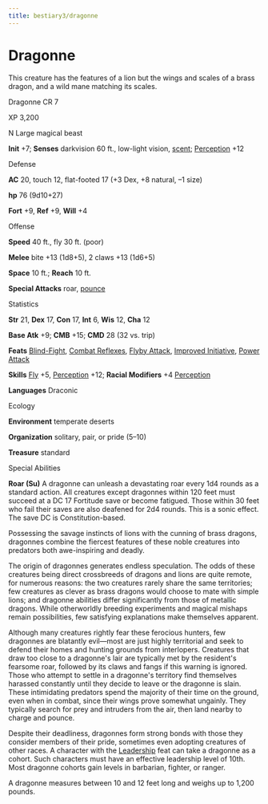 ```yaml
---
title: bestiary3/dragonne
---
```

# Dragonne

This creature has the features of a lion but the wings and scales of a brass dragon, and a wild mane matching its scales.

Dragonne CR 7

XP 3,200

N Large magical beast

**Init** +7; **Senses** darkvision 60 ft., low-light vision, [scent](monsters/universalMonsterRules.md#_scent); [Perception](skills/perception.md#_perception) +12

Defense

**AC** 20, touch 12, flat-footed 17 (+3 Dex, +8 natural, –1 size)

**hp** 76 (9d10+27)

**Fort** +9, **Ref** +9, **Will** +4

Offense

**Speed** 40 ft., fly 30 ft. (poor)

**Melee** bite +13 (1d8+5), 2 claws +13 (1d6+5)

**Space** 10 ft.; **Reach** 10 ft.

**Special Attacks** roar, [pounce](monsters/universalMonsterRules.md#_pounce)

Statistics

**Str** 21, **Dex** 17, **Con** 17, **Int** 6, **Wis** 12, **Cha** 12

**Base Atk** +9; **CMB** +15; **CMD** 28 (32 vs. trip)

**Feats** [Blind-Fight](feats.md#_blind-fight), [Combat Reflexes](feats.md#_combat-reflexes), [Flyby Attack](monsters/monsterFeats.md#_flyby-attack), [Improved Initiative](feats.md#_improved-initiative), [Power Attack](feats.md#_power-attack)

**Skills** [Fly](skills/fly.md#_fly) +5, [Perception](skills/perception.md#_perception) +12; **Racial Modifiers** +4 [Perception](skills/perception.md#_perception)

**Languages** Draconic

Ecology

**Environment** temperate deserts

**Organization** solitary, pair, or pride (5–10)

**Treasure** standard

Special Abilities

**Roar (Su)** A dragonne can unleash a devastating roar every 1d4 rounds as a standard action. All creatures except dragonnes within 120 feet must succeed at a DC 17 Fortitude save or become fatigued. Those within 30 feet who fail their saves are also deafened for 2d4 rounds. This is a sonic effect. The save DC is Constitution-based.

Possessing the savage instincts of lions with the cunning of brass dragons, dragonnes combine the fiercest features of these noble creatures into predators both awe-inspiring and deadly.

The origin of dragonnes generates endless speculation. The odds of these creatures being direct crossbreeds of dragons and lions are quite remote, for numerous reasons: the two creatures rarely share the same territories; few creatures as clever as brass dragons would choose to mate with simple lions; and dragonne abilities differ significantly from those of metallic dragons. While otherworldly breeding experiments and magical mishaps remain possibilities, few satisfying explanations make themselves apparent.

Although many creatures rightly fear these ferocious hunters, few dragonnes are blatantly evil—most are just highly territorial and seek to defend their homes and hunting grounds from interlopers. Creatures that draw too close to a dragonne's lair are typically met by the resident's fearsome roar, followed by its claws and fangs if this warning is ignored. Those who attempt to settle in a dragonne's territory find themselves harassed constantly until they decide to leave or the dragonne is slain. These intimidating predators spend the majority of their time on the ground, even when in combat, since their wings prove somewhat ungainly. They typically search for prey and intruders from the air, then land nearby to charge and pounce.

Despite their deadliness, dragonnes form strong bonds with those they consider members of their pride, sometimes even adopting creatures of other races. A character with the [Leadership](feats.md#_leadership) feat can take a dragonne as a cohort. Such characters must have an effective leadership level of 10th. Most dragonne cohorts gain levels in barbarian, fighter, or ranger.

A dragonne measures between 10 and 12 feet long and weighs up to 1,200 pounds.

